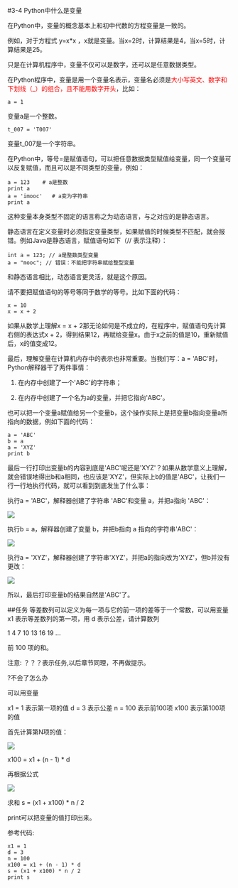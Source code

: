 #3-4 Python中什么是变量


在Python中，变量的概念基本上和初中代数的方程变量是一致的。

例如，对于方程式 y=x*x ，x就是变量。当x=2时，计算结果是4，当x=5时，计算结果是25。

只是在计算机程序中，变量不仅可以是数字，还可以是任意数据类型。

在Python程序中，变量是用一个变量名表示，变量名必须是<font color=red>大小写英文、数字和下划线（_）的组合，且不能用数字开头</font>，比如：


	a = 1

变量a是一个整数。

	t_007 = 'T007'

变量t_007是一个字符串。

在Python中，等号=是赋值语句，可以把任意数据类型赋值给变量，同一个变量可以反复赋值，而且可以是不同类型的变量，例如：

	a = 123    # a是整数
	print a
	a = 'imooc'   # a变为字符串
	print a

这种变量本身类型不固定的语言称之为动态语言，与之对应的是静态语言。

静态语言在定义变量时必须指定变量类型，如果赋值的时候类型不匹配，就会报错。例如Java是静态语言，赋值语句如下（// 表示注释）：

	int a = 123; // a是整数类型变量
	a = "mooc"; // 错误：不能把字符串赋给整型变量

和静态语言相比，动态语言更灵活，就是这个原因。

请不要把赋值语句的等号等同于数学的等号。比如下面的代码：

	x = 10
	x = x + 2

如果从数学上理解x = x + 2那无论如何是不成立的，在程序中，赋值语句先计算右侧的表达式x + 2，得到结果12，再赋给变量x。由于x之前的值是10，重新赋值后，x的值变成12。

最后，理解变量在计算机内存中的表示也非常重要。当我们写：a = 'ABC'时，Python解释器干了两件事情：

1. 在内存中创建了一个'ABC'的字符串；

2. 在内存中创建了一个名为a的变量，并把它指向'ABC'。

也可以把一个变量a赋值给另一个变量b，这个操作实际上是把变量b指向变量a所指向的数据，例如下面的代码：

	a = 'ABC'
	b = a
	a = 'XYZ'
	print b

最后一行打印出变量b的内容到底是'ABC'呢还是'XYZ'？如果从数学意义上理解，就会错误地得出b和a相同，也应该是'XYZ'，但实际上b的值是'ABC'，让我们一行一行地执行代码，就可以看到到底发生了什么事：

执行a = 'ABC'，解释器创建了字符串  'ABC'和变量 a，并把a指向 'ABC'：

![](http://img.mukewang.com/540581030001c11202360058.jpg)

执行b = a，解释器创建了变量 b，并把b指向 a 指向的字符串'ABC'：

![](http://img.mukewang.com/53fc5e880001399902360084.jpg)

执行a = 'XYZ'，解释器创建了字符串'XYZ'，并把a的指向改为'XYZ'，但b并没有更改：

![](http://img.mukewang.com/53fc5e9f0001b98d02360090.jpg)

所以，最后打印变量b的结果自然是'ABC'了。

##任务
等差数列可以定义为每一项与它的前一项的差等于一个常数，可以用变量 x1 表示等差数列的第一项，用 d 表示公差，请计算数列

1 4 7 10 13 16 19 ...

前 100 项的和。

注意: ？？？表示任务,以后章节同理，不再做提示。

?不会了怎么办

可以用变量

x1 = 1 表示第一项的值
d = 3  表示公差
n = 100 表示前100项
x100 表示第100项的值

首先计算第N项的值：

![](http://img.mukewang.com/53fc5f11000126cd03380072.jpg)

x100 = x1 + (n - 1) * d

再根据公式

![](http://img.mukewang.com/53fc5f280001dd8002220076.jpg)

求和 s = (x1 + x100) * n / 2

print可以把变量的值打印出来。

参考代码:

	x1 = 1
	d = 3
	n = 100
	x100 = x1 + (n - 1) * d
	s = (x1 + x100) * n / 2
	print s